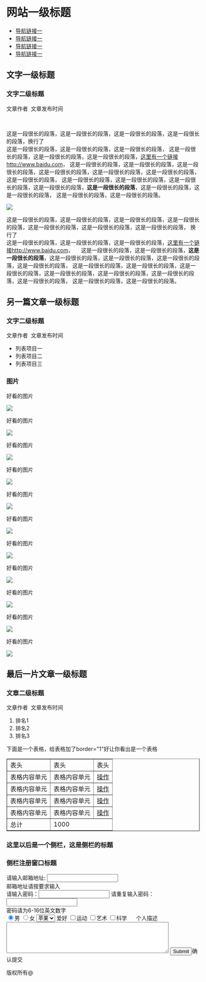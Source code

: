 <!DOCTYPE HTML>
<html>
<head>
<meta http-equiv="Content-Type" content="text/html; charset=utf-8">
<title>2017lfehtml01</title>
</head>
<body>
<h1>网站一级标题</h1>
<ul>
 <li> <a href="#">导航链接一</a></li>
 <li> <a href="#">导航链接一</a></li>
 <li> <a href="#">导航链接一</a></li>
 <li> <a href="#">导航链接一</a></li>
</ul>
<h2>文字一级标题</h2>
   <h3>文字二级标题</h3>
      <p>文章作者&nbsp;&nbsp;文章发布时间</p>
      <p>这是一段很长的段落，这是一段很长的段落，这是一段很长的段落，这是一段很长的段落，换行了<br>这是一段很长的段落，这是一段很长的段落，这是一段很长的段落，
      这是一段很长的段落，这是一段很长的段落，这是一段很长的段落，<a href="http://www.baidu.com">这里有一个链接http://www.baidu.com</a>，
      这是一段很长的段落，这是一段很长的段落，这是一段很长的段落，这是一段很长的段落，这是一段很长的段落，这是一段很长的段落，这是一段很长的段落，
      这是一段很长的段落，这是一段很长的段落，这是一段很长的段落，这是一段很长的段落，<b>这是一段很长的段落</b>，这是一段很长的段落，这是一段很长的段落，
      这是一段很长的段落，这是一段很长的段落。</p>
      <img src="http://image17-c.poco.cn/mypoco/myphoto/20150914/22/17431651620150914225440030_640.jpg">
      <p>这是一段很长的段落，这是一段很长的段落，这是一段很长的段落，这是一段很长的段落，这是一段很长的段落，这是一段很长的段落，这是一段很长的段落，
      换行了<br>这是一段很长的段落，这是一段很长的段落，这是一段很长的段落，<a href="http://www.baidu.com">这里有一个链接http://www.baidu.com</a>，
      这是一段很长的段落，这是一段很长的段落，<b>这是一段很长的段落</b>，这是一段很长的段落，这是一段很长的段落，这是一段很长的段落，这是一段很长的段落，
      这是一段很长的段落，这是一段很长的段落，这是一段很长的段落，这是一段很长的段落，这是一段很长的段落，这是一段很长的段落，这是一段很长的段落，
      这是一段很长的段落，这是一段很长的段落。</p>
<h2>另一篇文章一级标题</h2>
<h3>文字二级标题</h3>
<p>文章作者&nbsp;&nbsp;文章发布时间</p>
<ul>
<li>列表项目一</li>
<li>列表项目二</li>
<li>列表项目三</li>
</ul>
<h3>图片</h3>
<p>好看的图片</p>
<img src="http://image17-c.poco.cn/mypoco/myphoto/20150914/22/17431651620150914225440030_640.jpg">
<p>好看的图片<p>
<img src="http://img.hb.aicdn.com/b07ebcd8c631582d264d6693ae5747a86b31e12530c86-qbLNP7_fw658">
<p>好看的图片</p>
<img src="http://img.hb.aicdn.com/ea04fec024ecff44da093effccbb587e1fc0d4b14cefc-Ja6YTR">
<p>好看的图片</p>
<img src="http://img.hb.aicdn.com/ea04fec024ecff44da093effccbb587e1fc0d4b14cefc-Ja6YTR_fw658">
<p>好看的图片</p>
<img src="http://image17-c.poco.cn/mypoco/myphoto/20150914/22/17431651620150914225440030_640.jpg">
<p>好看的图片</p>
<img src="http://image17-c.poco.cn/mypoco/myphoto/20150914/22/17431651620150914225440030_640.jpg">
<p>好看的图片</p>
<img src="http://image17-c.poco.cn/mypoco/myphoto/20150914/22/17431651620150914225440030_640.jpg">
<p>好看的图片</p>
<img src="http://image17-c.poco.cn/mypoco/myphoto/20150914/22/17431651620150914225440030_640.jpg">
<p>好看的图片</p>
<img src="http://image17-c.poco.cn/mypoco/myphoto/20150914/22/17431651620150914225440030_640.jpg">
<p>好看的图片</p>
<img src="http://image17-c.poco.cn/mypoco/myphoto/20150914/22/17431651620150914225440030_640.jpg">
<p>好看的图片</p>
<img src="http://image17-c.poco.cn/mypoco/myphoto/20150914/22/17431651620150914225440030_640.jpg">

<h2>最后一片文章一级标题</h2>
<h3>文章二级标题</h3>
<p>文章作者&nbsp;&nbsp;文章发布时间</p>
<ol>
<li>排名1</li>
<li>排名2</li>
<li>排名3</li>
</ol>
<p>下面是一个表格，给表格加了border="1"好让你看出是一个表格</p>
<table border="1">
<tr>
<td>表头</td>
<td>表头</td>
<td>表头</td>
</tr>
<tr>
<td>表格内容单元</td>
<td>表格内容单元</td>
<td><a href="https://www.baidu.com/">操作</a></td>
</tr>
<tr>
<td>表格内容单元</td>
<td>表格内容单元</td>
<td><a href="https://www.baidu.com/">操作</a></td>
</tr>
<tr>
<td>表格内容单元</td>
<td>表格内容单元</td>
<td><a href="https://www.baidu.com/">操作</a></td>
</tr>
<tr>
<td>表格内容单元</td>
<td>表格内容单元</td>
<td><a href="https://www.baidu.com/">操作</a></td>
</tr><tr>
<td>总计</td>
<td colspan="2">1000</td>
</tr>
</table>
<h3>这里以后是一个侧栏，这是侧栏的标题</h3>
<h3>侧栏注册窗口标题</h3>
<form>
请输入邮箱地址:
<input type="text" name="这是一个文本输入框"><br>
邮箱地址请按要求输入<br>
请输入密码：<input type="text" name="这是一个文本输入框">
请重复输入密码：<input type="text" name="这是一个文本输入框"><br>
密码请为6-16位英文数字
<br>
<input type="radio" name="sex" value="male" checked>男
<input type="radio" name="sex" value="female">女
<select name="水果">  
<option value="apple">苹果</option>  
<option value="orange">橘子</option>  
<option value="banana">香蕉</option>  
<option value="pear">梨</option>  
</select> 
爱好
<input type="checkbox" value="sport" name="sport">运动
<input type="checkbox" value="art" name="art">艺术
<input type="checkbox" value="science" name="science" >科学&nbsp; &nbsp;  
个人描述
<textarea rows="5" cols="50">  
</textarea>  
<input type="submit">确认提交 
</form>
<p>版权所有@</p>
</body>
</html>
